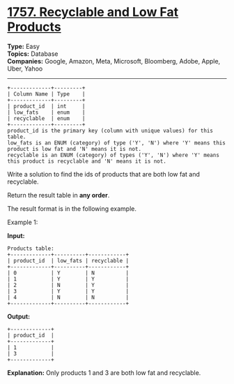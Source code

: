 # [1757. Recyclable and Low Fat Products](https://leetcode.com/problems/recyclable-and-low-fat-products?envType=study-plan-v2&envId=top-sql-50)

**Type:** Easy <br>
**Topics:** Database <br>
**Companies:** Google, Amazon, Meta, Microsoft, Bloomberg, Adobe, Apple, Uber, Yahoo
<hr>

```
+-------------+---------+
| Column Name | Type    |
+-------------+---------+
| product_id  | int     |
| low_fats    | enum    |
| recyclable  | enum    |
+-------------+---------+
product_id is the primary key (column with unique values) for this table.
low_fats is an ENUM (category) of type ('Y', 'N') where 'Y' means this product is low fat and 'N' means it is not.
recyclable is an ENUM (category) of types ('Y', 'N') where 'Y' means this product is recyclable and 'N' means it is not.
```

Write a solution to find the ids of products that are both low fat and recyclable.

Return the result table in **any order**.

The result format is in the following example.


Example 1:

**Input:** 
```
Products table:
+-------------+----------+------------+
| product_id  | low_fats | recyclable |
+-------------+----------+------------+
| 0           | Y        | N          |
| 1           | Y        | Y          |
| 2           | N        | Y          |
| 3           | Y        | Y          |
| 4           | N        | N          |
+-------------+----------+------------+
```
**Output:**
``` 
+-------------+
| product_id  |
+-------------+
| 1           |
| 3           |
+-------------+
```

**Explanation:** Only products 1 and 3 are both low fat and recyclable.
